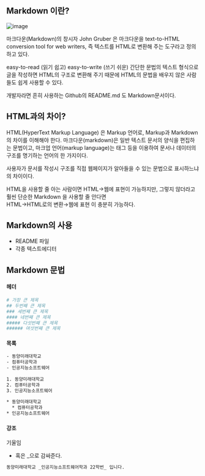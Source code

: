 ## Markdown 이란? 
![image](https://user-images.githubusercontent.com/105197487/202189318-7833c9de-8259-4098-99a2-8ad5f698a406.png)<p>
마크다운(Markdown)의 창시자 John Gruber 은 마크다운을 text-to-HTML conversion tool for web writers, 즉 텍스트를 HTML로 변환해 주는 도구라고 정의하고 있다.<p>
easy-to-read (읽기 쉽고) easy-to-write (쓰기 쉬운) 간단한 문법의 텍스트 형식으로 글을 작성하면 HTML의 구조로 변환해 주기 때문에 HTML의 문법을 배우지 않은 사람들도 쉽게 사용할 수 있다.<p>
개발자라면 흔히 사용하는 Github의 README.md 도 Markdown문서이다.<p>

## HTML과의 차이? 
HTML(HyperText Markup Language) 은 Markup 언어로, Markup과 Markdown의 차이를 이해해야 한다. 마크다운(markdown)은 일반 텍스트 문서의 양식을 편집하는 문법이고, 마크업 언어(markup language)는 태그 등을 이용하여 문서나 데이터의 구조를 명기하는 언어의 한 가지이다.<p>
사용자가 문서를 작성시 구조를 직접 웹페이지가 알아들을 수 있는 문법으로 표시하느냐의 차이이다.<p>
HTML을 사용할 줄 아는 사람이면 HTML→웹에 표현이 가능하지만, 그렇지 않더라고 훨씬 단순한 Markdown 을 사용할 줄 안다면<br>
HTML→HTML로의 변환→웹에 표현 이 충분히 가능하다.<p>
## Markdown의 사용
- README 파일
- 각종 텍스트에디터
## Markdown 문법
#### 헤더
```bash
# 가장 큰 제목
## 두번째 큰 제목
### 세번째 큰 제목
#### 네번째 큰 제목
##### 다섯번째 큰 제목
###### 여섯번째 큰 제목
```
#### 목록
```bash
- 동양미래대학교
- 컴퓨터공학과
- 인공지능소프트웨어
 
1. 동양미래대학교
2. 컴퓨터공학과
3. 인공지능소프트웨어
 
* 동양미래대학교
  * 컴퓨터공학과
* 인공지능소프트웨어
```
#### 강조
기울임<br>
* 혹은 _으로 감싸준다.<br>
```bash
동양미래대학교 _인공지능소프트웨어학과 22학번_ 입니다.
```
